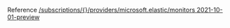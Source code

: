 Reference [/subscriptions/{}/providers/microsoft.elastic/monitors 2021-10-01-preview](/Resources/mgmt-plane/L3N1YnNjcmlwdGlvbnMve30vcHJvdmlkZXJzL21pY3Jvc29mdC5lbGFzdGljL21vbml0b3Jz/2021-10-01-preview.xml)
